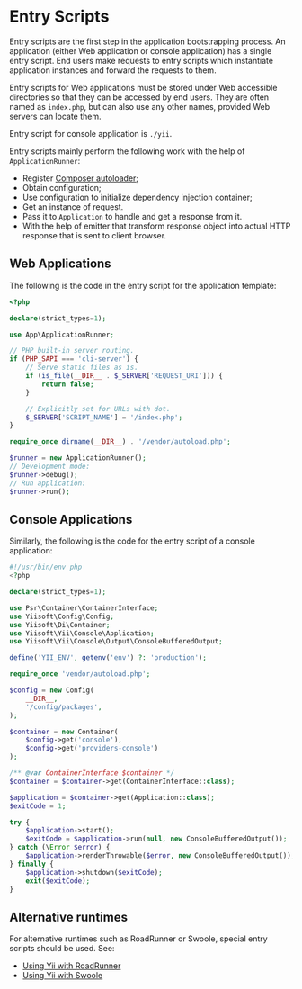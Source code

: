 # Entry Scripts

Entry scripts are the first step in the application bootstrapping process. An application (either
Web application or console application) has a single entry script. End users make requests to
entry scripts which instantiate application instances and forward the requests to them.

Entry scripts for Web applications must be stored under Web accessible directories so that they
can be accessed by end users. They are often named as `index.php`, but can also use any other names,
provided Web servers can locate them.

Entry script for console application is `./yii`.

Entry scripts mainly perform the following work with the help of `ApplicationRunner`:

* Register [Composer autoloader](https://getcomposer.org/doc/01-basic-usage.md#autoloading);
* Obtain configuration;
* Use configuration to initialize dependency injection container;
* Get an instance of request.
* Pass it to `Application` to handle and get a response from it.
* With the help of emitter that transform response object into actual HTTP response that is sent to client browser.

## Web Applications <span id="web-applications"></span>

The following is the code in the entry script for the application template:

```php
<?php

declare(strict_types=1);

use App\ApplicationRunner;

// PHP built-in server routing.
if (PHP_SAPI === 'cli-server') {
    // Serve static files as is.
    if (is_file(__DIR__ . $_SERVER['REQUEST_URI'])) {
        return false;
    }

    // Explicitly set for URLs with dot.
    $_SERVER['SCRIPT_NAME'] = '/index.php';
}

require_once dirname(__DIR__) . '/vendor/autoload.php';

$runner = new ApplicationRunner();
// Development mode:
$runner->debug();
// Run application:
$runner->run();
```


## Console Applications <span id="console-applications"></span>

Similarly, the following is the code for the entry script of a console application:

```php
#!/usr/bin/env php
<?php

declare(strict_types=1);

use Psr\Container\ContainerInterface;
use Yiisoft\Config\Config;
use Yiisoft\Di\Container;
use Yiisoft\Yii\Console\Application;
use Yiisoft\Yii\Console\Output\ConsoleBufferedOutput;

define('YII_ENV', getenv('env') ?: 'production');

require_once 'vendor/autoload.php';

$config = new Config(
    __DIR__,
    '/config/packages',
);

$container = new Container(
    $config->get('console'),
    $config->get('providers-console')
);

/** @var ContainerInterface $container */
$container = $container->get(ContainerInterface::class);

$application = $container->get(Application::class);
$exitCode = 1;

try {
    $application->start();
    $exitCode = $application->run(null, new ConsoleBufferedOutput());
} catch (\Error $error) {
    $application->renderThrowable($error, new ConsoleBufferedOutput());
} finally {
    $application->shutdown($exitCode);
    exit($exitCode);
}
```

## Alternative runtimes

For alternative runtimes such as RoadRunner or Swoole, special entry scripts should be used. See:

- [Using Yii with RoadRunner](../tutorial/using-yii-with-roadrunner.md)
- [Using Yii with Swoole](../tutorial/using-yii-with-swoole.md)
